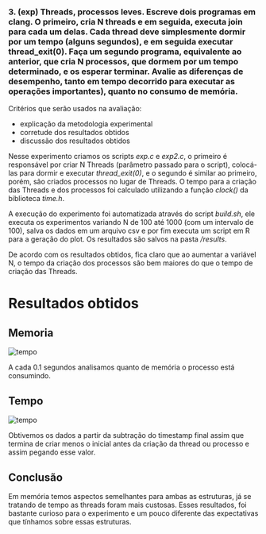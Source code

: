 ### 3.  (exp) Threads, processos leves. Escreve dois programas em clang. O primeiro, cria N threads e em seguida, executa join para cada um delas. Cada thread deve simplesmente dormir por um tempo (alguns segundos), e em seguida executar thread_exit(0). Faça um segundo programa, equivalente ao anterior, que cria N processos, que dormem por um tempo determinado, e os esperar terminar. Avalie as diferenças de desempenho, tanto em tempo decorrido para executar as operações importantes), quanto no consumo de memória. 
Critérios que serão usados na avaliação:
-   explicação da metodologia experimental
-   corretude dos resultados obtidos
-   discussão dos resultados obtidos

Nesse experimento criamos os scripts _exp.c_ e _exp2.c_, o primeiro é responsável por criar N Threads (parâmetro passado para o script), colocá-las para dormir e executar _thread_exit(0)_, e o segundo é similar ao primeiro, porém, são criados processos no lugar de Threads. O tempo para a criação das Threads e dos processos foi calculado utilizando a função _clock()_ da biblioteca _time.h_.

A execução do experimento foi automatizada através do script _build.sh_, ele executa os experimentos variando N de 100 até 1000 (com um intervalo de 100), salva os dados em um arquivo csv e por fim executa um script em R para a geração do plot. Os resultados são salvos na pasta _/results_. 

De acordo com os resultados obtidos, fica claro que ao aumentar a variável N, o tempo da criação dos processos são bem maiores do que o tempo de criação das Threads. 


# Resultados obtidos

## Memoria 
![tempo](https://drive.google.com/uc?export=view&id=1POh5mhCSllYfB3_HqOIveQHAMxEcfHfH)

A cada 0.1 segundos analisamos quanto de memória o processo está consumindo.

## Tempo
![tempo](https://drive.google.com/uc?export=view&id=1x7Fau0fAUy_VvoQexEqo0CVTNWwefUz1)

Obtivemos os dados a partir da subtração do timestamp final assim que termina de criar menos o inicial antes da criação da thread ou processo e assim pegando esse valor.


## Conclusão

Em memória temos aspectos semelhantes para ambas as estruturas, já se tratando de tempo as threads foram mais custosas. Esses resultados, foi bastante curioso para o experimento e um pouco diferente das expectativas que tínhamos sobre essas estruturas.